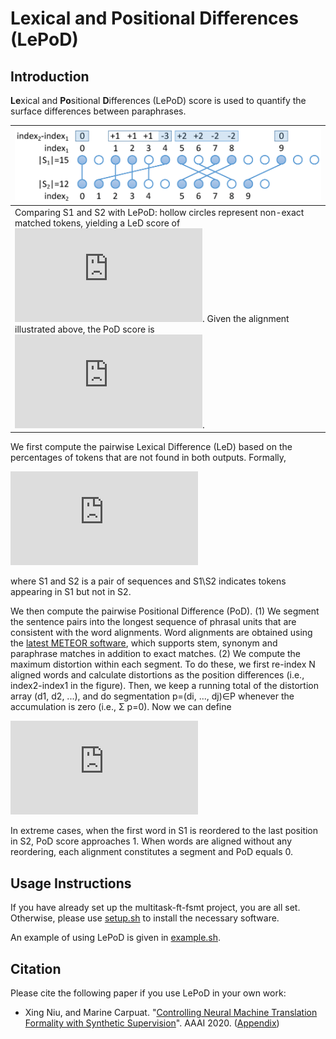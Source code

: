 # Lexical and Positional Differences (LePoD)
## Introduction
**Le**xical and **Po**sitional **D**ifferences (LePoD) score is used to quantify the surface differences between paraphrases.

| ![LePod](lepod.png) |
|-|
| Comparing S1 and S2 with LePoD: hollow circles represent non-exact matched tokens, yielding a LeD score of ![LeD](https://latex.codecogs.com/svg.latex?%5Cinline%20%5Csmall%20%28%5Cfrac%7B7%7D%7B15%7D&plus;%5Cfrac%7B4%7D%7B12%7D%29%5Ctimes%5Cfrac%7B1%7D%7B2%7D%3D0.4). Given the alignment illustrated above, the PoD score is ![PoD](https://latex.codecogs.com/svg.latex?%5Cinline%20%5Csmall%20%5Cfrac%7B0&plus;3&plus;2&plus;0%7D%7B10%7D%3D0.5). |

We first compute the pairwise Lexical Difference (LeD) based on the percentages of tokens that are not found in both outputs. Formally,

![LeD](https://latex.codecogs.com/svg.latex?%5Csmall%20%5Ctextsc%7BLeD%7D%20%3D%20%5Cfrac%7B1%7D%7B2%7D%5Cleft%28%5Cfrac%7B%7CS_1%20%5Cbackslash%20S_2%7C%7D%7B%7CS_1%7C%7D&plus;%5Cfrac%7B%7CS_2%20%5Cbackslash%20S_1%7C%7D%7B%7CS_2%7C%7D%5Cright%29%2C)

where S1 and S2 is a pair of sequences and S1\S2 indicates tokens appearing in S1 but not in S2.

We then compute the pairwise Positional Difference (PoD). (1) We segment the sentence pairs into the longest sequence of phrasal units that are consistent with the word alignments. Word alignments are obtained using the [latest METEOR software](http://www.cs.cmu.edu/~alavie/METEOR/), which supports stem, synonym and paraphrase matches in addition to exact matches. (2) We compute the maximum distortion within each segment. To do these, we first re-index N aligned words and calculate distortions as the position differences (i.e., index2-index1 in the figure). Then, we keep a running total of the distortion array (d1, d2, ...), and do segmentation p=(di, ..., dj)∈P whenever the accumulation is zero (i.e., Σ p=0). Now we can define

![PoD](https://latex.codecogs.com/svg.latex?%5Csmall%20%5Ctextsc%7BPoD%7D%20%3D%20%5Cfrac%7B1%7D%7BN%7D%5Csum_%7Bp%5Cin%20P%7D%5Cmax%28%5Coperatorname%7Babs%7D%28p%29%29.)

In extreme cases, when the first word in S1 is reordered to the last position in S2, PoD score approaches 1. When words are aligned without any reordering, each alignment constitutes a segment and PoD equals 0.

## Usage Instructions
If you have already set up the multitask-ft-fsmt project, you are all set. Otherwise, please use [setup.sh](setup.sh) to install the necessary software.

An example of using LePoD is given in [example.sh](example.sh).

## Citation
Please cite the following paper if you use LePoD in your own work:
- Xing Niu, and Marine Carpuat. "[Controlling Neural Machine Translation Formality with Synthetic Supervision](http://xingniu.org/pub/syntheticfsmt_aaai20.pdf)". AAAI 2020. ([Appendix](http://xingniu.org/pub/syntheticfsmt_aaai20_appendix.pdf))
